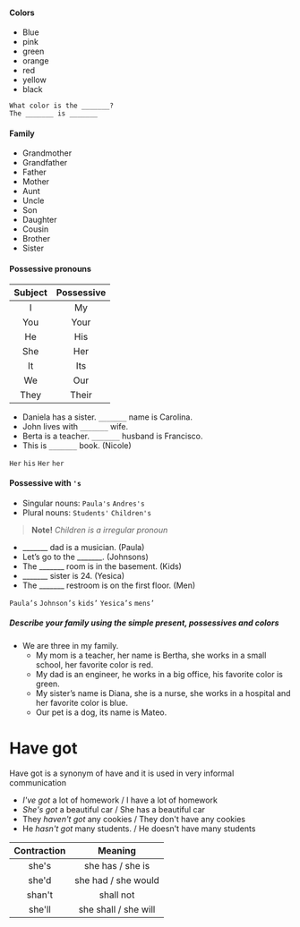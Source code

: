 #### Colors
- Blue
- pink
- green
- orange
- red
- yellow
- black

```
What color is the _______?
The _______ is _______
```

#### Family
- Grandmother
- Grandfather
- Father
- Mother
- Aunt
- Uncle
- Son
- Daughter
- Cousin
- Brother
- Sister

#### Possessive pronouns
| Subject | Possessive|
|:-:|:-:|
|I|My|
|You|Your|
|He|His|
|She|Her|
|It|Its|
|We|Our|
|They|Their|

- Daniela has a sister. `_______` name is Carolina.
- John lives with `_______` wife.
- Berta is a teacher. `_______` husband is Francisco.
- This is `_______` book. (Nicole)

`Her` `his` `Her` `her`

#### Possessive with `'s`
- Singular nouns:
  `Paula's` `Andres's`
- Plural nouns:
  `Students'` `Children's`

> **Note!** _Children is a irregular pronoun_

- _______ dad is a musician. (Paula)
- Let’s go to the _______. (Johnsons)
- The _______ room is in the basement. (Kids)
- _______ sister is 24. (Yesica)
- The _______ restroom is on the first floor. (Men)

`Paula’s` `Johnson’s` `kids’` `Yesica’s` `mens’`

##### Describe your family using the simple present, possessives and colors

- We are three in my family.
  - My mom is a teacher, her name is Bertha, she works in a small school, her favorite color is red.
  - My dad is an engineer, he works in a big office, his favorite color is green.
  - My sister’s name is Diana, she is a nurse, she works in a hospital and her favorite color is blue.
  - Our pet is a dog, its name is Mateo.

# Have got
Have got is a synonym of have and it is used in very informal communication

- _I've got_ a lot of homework / I have a lot of homework
- _She's got_ a beautiful car / She has a beautiful car
- They _haven't got_ any cookies / They don't have any cookies
- He _hasn't got_ many students. / He doesn't have many students

|Contraction|Meaning|
|:-:|:-:|
|she's|she has / she is|
|she'd|she had / she would|
|shan't|shall not|
|she'll|she shall / she will|
